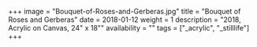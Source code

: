 +++
image = "Bouquet-of-Roses-and-Gerberas.jpg"
title = "Bouquet of Roses and Gerberas"
date = 2018-01-12
weight = 1
description = "2018, Acrylic on Canvas, 24\" x 18\""
availability = ""
tags = ["_acrylic", "_stilllife"]
+++
